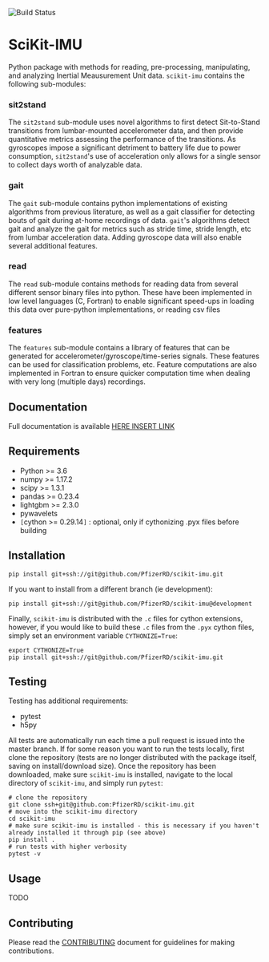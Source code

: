 ![Build Status](https://github.com/PfizerRD/scikit-imu/workflows/skimu/badge.svg)

# SciKit-IMU
Python package with methods for reading, pre-processing, manipulating, and analyzing Inertial Meausurement Unit data. `scikit-imu` contains the following sub-modules:

### sit2stand
The `sit2stand` sub-module uses novel algorithms to first detect Sit-to-Stand transitions from lumbar-mounted accelerometer data, and then provide quantitative metrics assessing the performance of the transitions. As gyroscopes impose a significant detriment to battery life due to power consumption, `sit2stand`'s use of acceleration only allows for a single sensor to collect days worth of analyzable data.

### gait
The `gait` sub-module contains python implementations of existing algorithms from previous literature, as well as a gait classifier for detecting bouts of gait during at-home recordings of data. `gait`'s algorithms detect gait and analyze the gait for metrics such as stride time, stride length, etc from lumbar acceleration data. Adding gyroscope data will also enable several additional features.

### read
The `read` sub-module contains methods for reading data from several different sensor binary files into python. These have been implemented in low level languages (C, Fortran) to enable significant speed-ups in loading this data over pure-python implementations, or reading csv files

### features
The `features` sub-module contains a library of features that can be generated for accelerometer/gyroscope/time-series signals. These features can be used for classification problems, etc. Feature computations are also implemented in Fortran to ensure quicker computation time when dealing with very long (multiple days) recordings.

## Documentation
Full documentation is available [HERE INSERT LINK]()

## Requirements
- Python >= 3.6
- numpy >= 1.17.2
- scipy >= 1.3.1
- pandas >= 0.23.4
- lightgbm >= 2.3.0
- pywavelets
- `[`cython >= 0.29.14`]` : optional, only if cythonizing .pyx files before building

## Installation
```shell script
pip install git+ssh://git@github.com/PfizerRD/scikit-imu.git
```

If you want to install from a different branch (ie development):

```shell script
pip install git+ssh://git@github.com/PfizerRD/scikit-imu@development
```

Finally, `scikit-imu` is distributed with the `.c` files for cython extensions, however, if you would like to build these `.c` files from the `.pyx` cython files, simply set an environment variable `CYTHONIZE=True`:
```shell script
export CYTHONIZE=True
pip install git+ssh://git@github.com/PfizerRD/scikit-imu.git
```

## Testing
Testing has additional requirements:
- pytest
- h5py

All tests are automatically run each time a pull request is issued into the master branch. If for some reason you want to run the tests locally, first clone the repository (tests are no longer distributed with the package itself, saving on install/download size). Once the repository has been downloaded, make sure `scikit-imu` is installed, navigate to the local directory of `scikit-imu`, and simply run `pytest`:

```shell script
# clone the repository
git clone ssh+git@github.com:PfizerRD/scikit-imu.git
# move into the scikit-imu directory
cd scikit-imu
# make sure scikit-imu is installed - this is necessary if you haven't already installed it through pip (see above)
pip install .
# run tests with higher verbosity
pytest -v
```

## Usage
TODO

## Contributing
Please read the [CONTRIBUTING](CONTRIBUTING.md) document for guidelines for making contributions.
